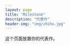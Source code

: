 ```yaml
---
layout: page
title: "Milestone"
description: "代表作"
header-img: "img/zhihu.jpg"
---
```


这个页面放置你的代表作。

				





